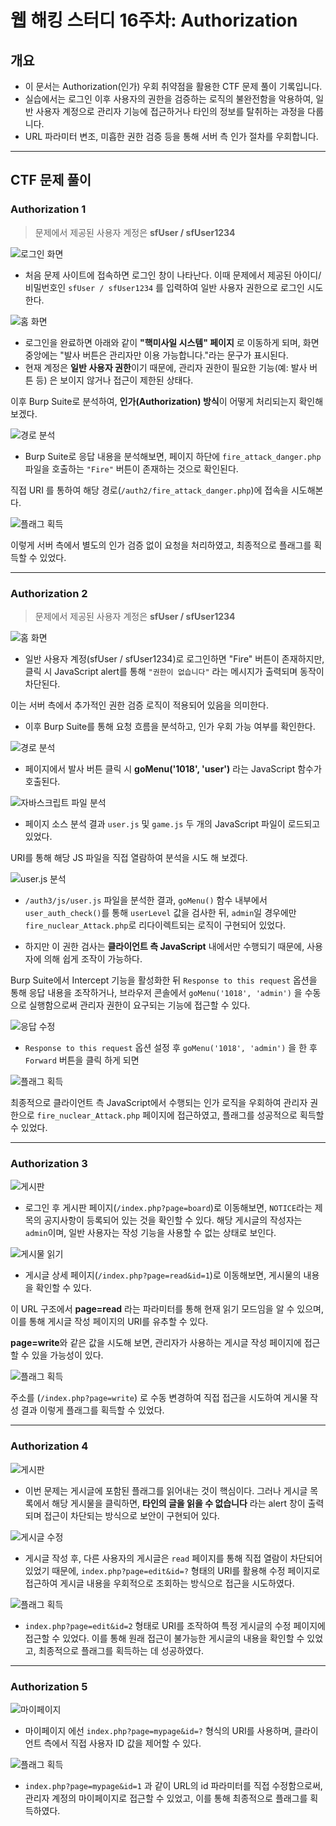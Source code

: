 # 웹 해킹 스터디 16주차: Authorization

## 개요

- 이 문서는 Authorization(인가) 우회 취약점을 활용한 CTF 문제 풀이 기록입니다.
- 실습에서는 로그인 이후 사용자의 권한을 검증하는 로직의 불완전함을 악용하여, 일반 사용자 계정으로 관리자 기능에 접근하거나 타인의 정보를 탈취하는 과정을 다룹니다.
- URL 파라미터 변조, 미흡한 권한 검증 등을 통해 서버 측 인가 절차를 우회합니다.

---

## CTF 문제 풀이

### Authorization 1

> 문제에서 제공된 사용자 계정은 **sfUser / sfUser1234**

![로그인 화면](./screenshots/authz_1_login.png)

- 처음 문제 사이트에 접속하면 로그인 창이 나타난다.
이때 문제에서 제공된 아이디/비밀번호인 `sfUser / sfUser1234` 를 입력하여 일반 사용자 권한으로 로그인 시도한다.

![홈 화면](./screenshots/authz_1_home.png)

- 로그인을 완료하면 아래와 같이 **"핵미사일 시스템" 페이지** 로 이동하게 되며, 화면 중앙에는 "발사 버튼은 관리자만 이용 가능합니다."라는 문구가 표시된다.
- 현재 계정은 **일반 사용자 권한**이기 때문에, 관리자 권한이 필요한 기능(예: 발사 버튼 등) 은 보이지 않거나 접근이 제한된 상태다.

이후 Burp Suite로 분석하여, **인가(Authorization) 방식**이 어떻게 처리되는지 확인해보겠다.

![경로 분석](./screenshots/authz_1_path.png)

- Burp Suite로 응답 내용을 분석해보면, 페이지 하단에 `fire_attack_danger.php` 파일을 호출하는 `"Fire"` 버튼이 존재하는 것으로 확인된다.

직접 URI 를 통하여 해당 경로(`/auth2/fire_attack_danger.php`)에 접속을 시도해본다.

![플래그 획득](./screenshots/authz_1_flag.png)

이렇게 서버 측에서 별도의 인가 검증 없이 요청을 처리하였고, 최종적으로 플래그를 획득할 수 있었다.

---

### Authorization 2

> 문제에서 제공된 사용자 계정은 **sfUser / sfUser1234**

![홈 화면](./screenshots/authz_2_home.png)

- 일반 사용자 계정(sfUser / sfUser1234)로 로그인하면 "Fire" 버튼이 존재하지만, 클릭 시 JavaScript alert를 통해 `"권한이 없습니다"` 라는 메시지가 출력되며 동작이 차단된다.

이는 서버 측에서 추가적인 권한 검증 로직이 적용되어 있음을 의미한다.

- 이후 Burp Suite를 통해 요청 흐름을 분석하고, 인가 우회 가능 여부를 확인한다.

![경로 분석](./screenshots/authz_2_path.png)

- 페이지에서 발사 버튼 클릭 시 **goMenu('1018', 'user')** 라는 JavaScript 함수가 호출된다.

![자바스크립트 파일 분석](./screenshots/authz_2_js.png)

- 페이지 소스 분석 결과 `user.js` 및 `game.js` 두 개의 JavaScript 파일이 로드되고 있었다.

URI를 통해 해당 JS 파일을 직접 열람하여 분석을 시도 해 보겠다.

![user.js 분석](./screenshots/authz_2_user.png)

- `/auth3/js/user.js` 파일을 분석한 결과, `goMenu()` 함수 내부에서 `user_auth_check()`를 통해 `userLevel` 값을 검사한 뒤, `admin`일 경우에만 `fire_nuclear_Attack.php`로 리다이렉트되는 로직이 구현되어 있었다.

- 하지만 이 권한 검사는 **클라이언트 측 JavaScript** 내에서만 수행되기 때문에, 사용자에 의해 쉽게 조작이 가능하다.

Burp Suite에서 Intercept 기능을 활성화한 뒤 `Response to this request` 옵션을 통해 응답 내용을 조작하거나, 브라우저 콘솔에서 `goMenu('1018', 'admin')` 을 수동으로 실행함으로써 관리자 권한이 요구되는 기능에 접근할 수 있다.

![응답 수정](./screenshots/authz_2_request.png)

- `Response to this request` 옵션 설정 후 `goMenu('1018', 'admin')` 을 한 후 `Forward` 버튼을 클릭 하게 되면

![플래그 획득](./screenshots/authz_2_flag.png)

최종적으로 클라이언트 측 JavaScript에서 수행되는 인가 로직을 우회하여 관리자 권한으로 `fire_nuclear_Attack.php` 페이지에 접근하였고, 플래그를 성공적으로 획득할 수 있었다.

---

### Authorization 3

![게시판](./screenshots/authz_3_board.png)

- 로그인 후 게시판 페이지(`/index.php?page=board`)로 이동해보면, `NOTICE`라는 제목의 공지사항이 등록되어 있는 것을 확인할 수 있다.
해당 게시글의 작성자는 `admin`이며, 일반 사용자는 작성 기능을 사용할 수 없는 상태로 보인다.

![게시물 읽기](./screenshots/authz_3_read.png)

- 게시글 상세 페이지(`/index.php?page=read&id=1`)로 이동해보면, 게시물의 내용을 확인할 수 있다.

이 URL 구조에서 **page=read** 라는 파라미터를 통해 현재 읽기 모드임을 알 수 있으며, 이를 통해 게시글 작성 페이지의 URI를 유추할 수 있다.

**page=write**와 같은 값을 시도해 보면, 관리자가 사용하는 게시글 작성 페이지에 접근할 수 있을 가능성이 있다.

![플래그 획득](./screenshots/authz_3_flag.png)

주소를 (`/index.php?page=write`) 로 수동 변경하여 직접 접근을 시도하여 게시물 작성 결과 이렇게 플래그를 획득할 수 있었다.

---

### Authorization 4

![게시판](./screenshots/authz_4_board.png)

- 이번 문제는 게시글에 포함된 플래그를 읽어내는 것이 핵심이다. 그러나 게시글 목록에서 해당 게시물을 클릭하면, **타인의 글을 읽을 수 없습니다** 라는 alert 창이 출력되며 접근이 차단되는 방식으로 보안이 구현되어 있다.

![게시글 수정](./screenshots/authz_4_edit.png)

- 게시글 작성 후, 다른 사용자의 게시글은 `read` 페이지를 통해 직접 열람이 차단되어 있었기 때문에, `index.php?page=edit&id=?` 형태의 URI를 활용해 수정 페이지로 접근하여 게시글 내용을 우회적으로 조회하는 방식으로 접근을 시도하였다.

![플래그 획득](./screenshots/authz_4_flag.png)

- `index.php?page=edit&id=2` 형태로 URI를 조작하여 특정 게시글의 수정 페이지에 접근할 수 있었다. 이를 통해 원래 접근이 불가능한 게시글의 내용을 확인할 수 있었고, 최종적으로 플래그를 획득하는 데 성공하였다.

---

### Authorization 5

![마이페이지](./screenshots/authz_5_mypage.png)

- 마이페이지 에선 `index.php?page=mypage&id=?` 형식의 URI를 사용하며, 클라이언트 측에서 직접 사용자 ID 값을 제어할 수 있다.

![플래그 획득](./screenshots/authz_5_flag.png)

- `index.php?page=mypage&id=1` 과 같이 URL의 id 파라미터를 직접 수정함으로써, 관리자 계정의 마이페이지로 접근할 수 있었고, 이를 통해 최종적으로 플래그를 획득하였다.